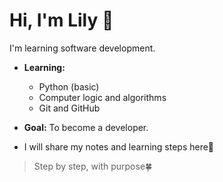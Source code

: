 # Hi, I'm Lily 👋
I'm learning software development.

- **Learning:**  
  - Python (basic)  
  - Computer logic and algorithms  
  - Git and GitHub  

- **Goal:** To become a developer. 
- I will share my notes and learning steps here💪

> Step by step, with purpose🍀

<!---
itslilydev/itslilydev is a ✨ special ✨ repository because its `README.md` (this file) appears on your GitHub profile.
You can click the Preview link to take a look at 


https://media3.giphy.com/media/juSCTzqDAV1Xq/giphy.gif?cid=6c09b952z59ctzohd9hawi5l2wt32q2myb3shbxddbhl5bah&ep=v1_internal_gif_by_id&rid=giphy.gif&ct=g







